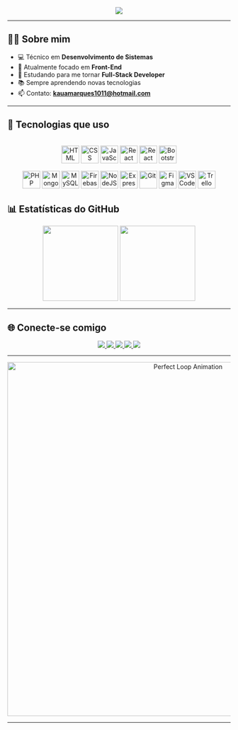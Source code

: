 <!-- Título animado -->
<p align="center">
  <a href="https://git.io/typing-svg">
    <img src="https://readme-typing-svg.demolab.com?font=Fira+Code&weight=500&pause=600&color=811632&center=true&vCenter=true&width=500&lines=Seja+bem-vindo!+👋;Eu+me+chamo+Kaua+Marque ;Desenvolvedor+Front-End+🚀;Apaixonado+por+tecnologia+e+inovação.">
  </a>
</p>

---

## 👨‍💻 **Sobre mim**

- 💻 Técnico em **Desenvolvimento de Sistemas**  
- 🎯 Atualmente focado em **Front-End**  
- 🌱 Estudando para me tornar **Full-Stack Developer**  
- 📚 Sempre aprendendo novas tecnologias  
- 📫 Contato: **kauamarques1011@hotmail.com**

---

## 🚀 **Tecnologias que uso**

<p align="center">
<br>
  <!-- Linha 1: Front-end -->
  <img alt="HTML" height="40" src="https://img.shields.io/badge/HTML5-E34F26?style=for-the-badge&logo=html5&logoColor=white">
  <img alt="CSS" height="40" src="https://img.shields.io/badge/CSS3-1572B6?style=for-the-badge&logo=css3&logoColor=white">
  <img alt="JavaScript" height="40" src="https://img.shields.io/badge/JavaScript-F7DF1E?style=for-the-badge&logo=javascript&logoColor=black">
  <img alt="React JS" height="40" src="https://img.shields.io/badge/React-20232A?style=for-the-badge&logo=react&logoColor=61DAFB">
  <img alt="React Native" height="40" src="https://img.shields.io/badge/React_Native-20232A?style=for-the-badge&logo=react&logoColor=61DAFB">
  <img alt="Bootstrap" height="40" src="https://img.shields.io/badge/Bootstrap-563D7C?style=for-the-badge&logo=bootstrap&logoColor=white">
</p>

<p align="center">
  <!-- Linha 2: Back-end e ferramentas -->
  <img alt="PHP" height="40" src="https://img.shields.io/badge/PHP-777BB4?style=for-the-badge&logo=php&logoColor=white">
  <img alt="MongoDB" height="40" src="https://img.shields.io/badge/MongoDB-4EA94B?style=for-the-badge&logo=mongodb&logoColor=white">
  <img alt="MySQL" height="40" src="https://img.shields.io/badge/MySQL-005C84?style=for-the-badge&logo=mysql&logoColor=white">
  <img alt="Firebase" height="40" src="https://img.shields.io/badge/Firebase-FFCA28?style=for-the-badge&logo=firebase&logoColor=black">
  <img alt="NodeJS" height="40" src="https://img.shields.io/badge/Node.js-43853D?style=for-the-badge&logo=node.js&logoColor=white">
  <img alt="Express" height="40" src="https://img.shields.io/badge/Express.js-404D59?style=for-the-badge&logo=express&logoColor=white">
  <img alt="Git" height="40" src="https://img.shields.io/badge/Git-F05032?style=for-the-badge&logo=git&logoColor=white">
  <img alt="Figma" height="40" src="https://img.shields.io/badge/Figma-F24E1E?style=for-the-badge&logo=figma&logoColor=white">
  <img alt="VS Code" height="40" src="https://img.shields.io/badge/VS_Code-007ACC?style=for-the-badge&logo=visual-studio-code&logoColor=white">
  <img alt="Trello" height="40" src="https://img.shields.io/badge/Trello-0052CC?style=for-the-badge&logo=trello&logoColor=white">
</p>

## 📊 **Estatísticas do GitHub**

<p align="center">
  <img height="170em" src="https://github-readme-stats.vercel.app/api?username=Kamark14&show_icons=true&theme=dark&title_color=811632&icon_color=811632&hide_border=true&bg_color=0D1117"/>
  <img height="170em" src="https://github-readme-stats.vercel.app/api/top-langs/?username=Kamark14&layout=compact&theme=dark&title_color=811632&hide_border=true&bg_color=0D1117"/>
</p>

---

## 🌐 **Conecte-se comigo**

<p align="center">
  <a href="https://www.youtube.com/@kamark14" target="_blank">
    <img src="https://img.shields.io/badge/YouTube-FF0000?style=for-the-badge&logo=youtube&logoColor=white"/>
  </a>
  <a href="https://instagram.com/kaua_dev14" target="_blank">
    <img src="https://img.shields.io/badge/Instagram-E4405F?style=for-the-badge&logo=instagram&logoColor=white"/>
  </a>
  <a href="https://discord.gg/vUq6FbzY" target="_blank">
    <img src="https://img.shields.io/badge/Discord-7289DA?style=for-the-badge&logo=discord&logoColor=white"/>
  </a>
  <a href="https://www.linkedin.com/in/kau%C3%A3-marques-5b2632355" target="_blank">
    <img src="https://img.shields.io/badge/LinkedIn-0077B5?style=for-the-badge&logo=linkedin&logoColor=white"/>
  </a>
  <a href="https://wa.me/5511920191378" target="_blank">
    <img src="https://img.shields.io/badge/WhatsApp-25D366?style=for-the-badge&logo=whatsapp&logoColor=white"/>
  </a>
</p>

---

<p align="center">
  <img src="https://github.com/Anmol-Baranwal/Cool-GIFs-For-GitHub/assets/74038190/0c7eb6ed-663b-4ce4-bfbd-18239a38ba1b" width="800" alt="Perfect Loop Animation">
</p>

---